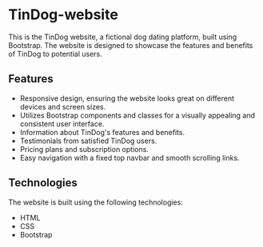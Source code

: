 # TinDog-website
This is the TinDog website, a fictional dog dating platform, built using Bootstrap. The website is designed to showcase the features and benefits of TinDog to potential users.

## Features

- Responsive design, ensuring the website looks great on different devices and screen sizes.
- Utilizes Bootstrap components and classes for a visually appealing and consistent user interface.
- Information about TinDog's features and benefits.
- Testimonials from satisfied TinDog users.
- Pricing plans and subscription options.
- Easy navigation with a fixed top navbar and smooth scrolling links.

## Technologies

The website is built using the following technologies:

- HTML
- CSS
- Bootstrap

